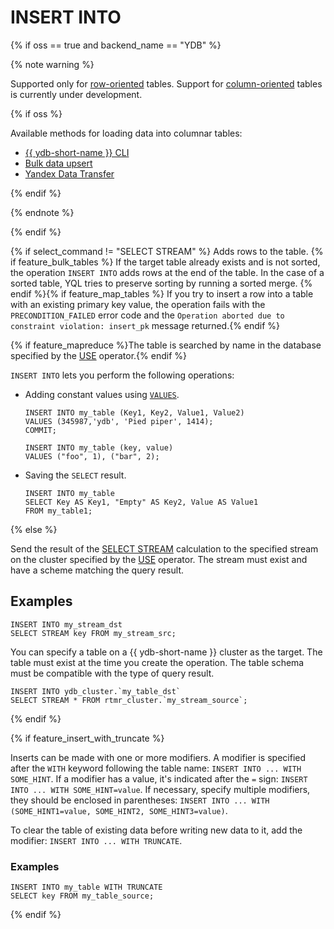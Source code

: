 # INSERT INTO

{% if oss == true and backend_name == "YDB" %}

{% note warning %}

Supported only for [row-oriented](../../../concepts/datamodel/table.md#row-oriented-tables) tables. Support for [column-oriented](../../../concepts/datamodel/table.md#column-oriented-tables) tables is currently under development.

{% if oss %}

Available methods for loading data into columnar tables:

* [{{ ydb-short-name }} CLI](../../../reference/ydb-cli/export-import/import-file.md)
* [Bulk data upsert](../../../recipes/ydb-sdk/bulk-upsert.md)
* [Yandex Data Transfer](https://yandex.cloud/ru/services/data-transfer)

{% endif %}

{% endnote %}

{% endif %}

{% if select_command != "SELECT STREAM" %} Adds rows to the table. {% if feature_bulk_tables %} If the target table already exists and is not sorted, the operation `INSERT INTO` adds rows at the end of the table. In the case of a sorted table, YQL tries to preserve sorting by running a sorted merge. {% endif %}{% if feature_map_tables %} If you try to insert a row into a table with an existing primary key value, the operation fails with the `PRECONDITION_FAILED` error code and the `Operation aborted due to constraint violation: insert_pk` message returned.{% endif %}

{% if feature_mapreduce %}The table is searched by name in the database specified by the [USE](use.md) operator.{% endif %}

`INSERT INTO` lets you perform the following operations:

* Adding constant values using [`VALUES`](values.md).

  ```yql
  INSERT INTO my_table (Key1, Key2, Value1, Value2)
  VALUES (345987,'ydb', 'Pied piper', 1414);
  COMMIT;
  ```

  ```yql
  INSERT INTO my_table (key, value)
  VALUES ("foo", 1), ("bar", 2);
  ```

* Saving the `SELECT` result.

  ```yql
  INSERT INTO my_table
  SELECT Key AS Key1, "Empty" AS Key2, Value AS Value1
  FROM my_table1;
  ```

{% else %}

Send the result of the [SELECT STREAM](select_stream.md) calculation to the specified stream on the cluster specified by the [USE](use.md) operator. The stream must exist and have a scheme matching the query result.

## Examples

```yql
INSERT INTO my_stream_dst
SELECT STREAM key FROM my_stream_src;
```

You can specify a table on a {{ ydb-short-name }} cluster as the target. The table must exist at the time you create the operation. The table schema must be compatible with the type of query result.


```yql
INSERT INTO ydb_cluster.`my_table_dst`
SELECT STREAM * FROM rtmr_cluster.`my_stream_source`;
```

{% endif %}



{% if feature_insert_with_truncate %}

Inserts can be made with one or more modifiers. A modifier is specified after the `WITH` keyword following the table name: `INSERT INTO ... WITH SOME_HINT`.
If a modifier has a value, it's indicated after the `=` sign: `INSERT INTO ... WITH SOME_HINT=value`.
If necessary, specify multiple modifiers, they should be enclosed in parentheses: `INSERT INTO ... WITH (SOME_HINT1=value, SOME_HINT2, SOME_HINT3=value)`.

To clear the table of existing data before writing new data to it, add the modifier: `INSERT INTO ... WITH TRUNCATE`.

### Examples

```yql
INSERT INTO my_table WITH TRUNCATE
SELECT key FROM my_table_source;
```

{% endif %}


